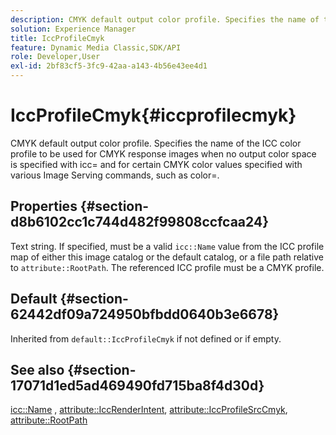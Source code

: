```yaml
---
description: CMYK default output color profile. Specifies the name of the ICC color profile to be used for CMYK response images when no output color space is specified with icc= and for certain CMYK color values specified with various Image Serving commands, such as color=.
solution: Experience Manager
title: IccProfileCmyk
feature: Dynamic Media Classic,SDK/API
role: Developer,User
exl-id: 2bf83cf5-3fc9-42aa-a143-4b56e43ee4d1
---
```

# IccProfileCmyk{#iccprofilecmyk}

CMYK default output color profile. Specifies the name of the ICC color profile to be used for CMYK response images when no output color space is specified with icc= and for certain CMYK color values specified with various Image Serving commands, such as color=.

## Properties {#section-d8b6102cc1c744d482f99808ccfcaa24}

Text string. If specified, must be a valid `icc::Name` value from the ICC profile map of either this image catalog or the default catalog, or a file path relative to `attribute::RootPath`. The referenced ICC profile must be a CMYK profile.

## Default {#section-62442df09a724950bfbdd0640b3e6678}

Inherited from `default::IccProfileCmyk` if not defined or if empty.

## See also {#section-17071d1ed5ad469490fd715ba8f4d30d}

[icc::Name](../../../../../is-api/image-catalog/image-serving-api-ref/c-image-catalog-reference/c-icc-profile-map-reference/r-name-icc.md#reference-9e7d3c8e35434981a3dfac66b8946cbe) , [attribute::IccRenderIntent](../../../../../is-api/image-catalog/image-serving-api-ref/c-image-catalog-reference/c-attributes-reference/r-iccrenderintent.md#reference-012f207f28bd4406a5368d23ed95a51f), [attribute::IccProfileSrcCmyk](../../../../../is-api/image-catalog/image-serving-api-ref/c-image-catalog-reference/c-attributes-reference/r-iccprofilesrccmyk.md#reference-b57196dfe5db41fe88bd0828ed4ec728), [attribute::RootPath](../../../../../is-api/image-catalog/image-serving-api-ref/c-image-catalog-reference/c-attributes-reference/r-rootpath.md#reference-17d57e5967be403b8408fa7214017494)

